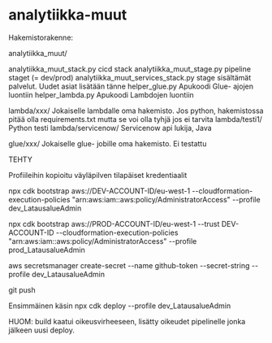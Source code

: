 # analytiikka-muut



Hakemistorakenne:

analytiikka_muut/

analytiikka_muut_stack.py  cicd stack
analytiikka_muut_stage.py  pipeline staget (= dev/prod)
analytiikka_muut_services_stack.py  stage sisältämät palvelut. Uudet asiat lisätään tänne
helper_glue.py  Apukoodi Glue- ajojen luontiin
helper_lambda.py  Apukoodi Lambdojen luontiin

lambda/xxx/  Jokaiselle lambdalle oma hakemisto. Jos python, hakemistossa pitää olla requirements.txt mutta se voi olla tyhjä jos ei tarvita
lambda/testi1/  Python testi
lambda/servicenow/  Servicenow api lukija, Java

glue/xxx/  Jokaiselle glue- jobille oma hakemisto. Ei testattu










TEHTY

Profiileihin kopioitu väyläpilven tilapäiset kredentiaalit

npx cdk bootstrap aws://DEV-ACCOUNT-ID/eu-west-1 --cloudformation-execution-policies "arn:aws:iam::aws:policy/AdministratorAccess" --profile dev_LatausalueAdmin

npx cdk bootstrap aws://PROD-ACCOUNT-ID/eu-west-1 --trust DEV-ACCOUNT-ID --cloudformation-execution-policies "arn:aws:iam::aws:policy/AdministratorAccess" --profile prod_LatausalueAdmin

aws secretsmanager create-secret --name github-token --secret-string <github token> --profile dev_LatausalueAdmin

git push

Ensimmäinen käsin
npx cdk deploy --profile dev_LatausalueAdmin

HUOM: build kaatui oikeusvirheeseen, lisätty oikeudet pipelinelle jonka jälkeen uusi deploy.







